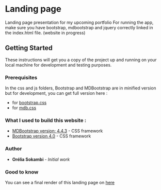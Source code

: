 # Landing page

Landing page presentation for my upcoming portfolio
For running the app, make sure you have bootstrap, mdbootstrap and jquery correctly linked in the index.html file. 
(website in progress)

## Getting Started
These instructions will get you a copy of the project up and running on your local machine for development and testing purposes.

### Prerequisites

In the css and js folders, Bootstrap and MDBootstrap are in minified version but for development, you can get full version here :
* for [bootstrap.css](https://getbootstrap.com/docs/4.0/getting-started/download/)
* for [mdb.css](https://mdbootstrap.com/getting-started/)


### What I used to build this website :
* [MDBootstrap version: 4.4.3](https://mdbootstrap.com/) - CSS framework
* [Bootstrap version 4.0](https://getbootstrap.com/) - CSS framework

### Author
* **Orélia Sokambi** - *Initial work*

### Good to know
You can see a final render of this landing page on [here](https://oreliask.github.io/MDBootstrap-Landing-page/index.html)